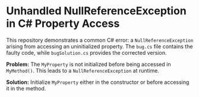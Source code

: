 # Unhandled NullReferenceException in C# Property Access

This repository demonstrates a common C# error: a `NullReferenceException` arising from accessing an uninitialized property.  The `bug.cs` file contains the faulty code, while `bugSolution.cs` provides the corrected version.

**Problem:** The `MyProperty` is not initialized before being accessed in `MyMethod()`. This leads to a `NullReferenceException` at runtime.

**Solution:** Initialize `MyProperty` either in the constructor or before accessing it in the method.